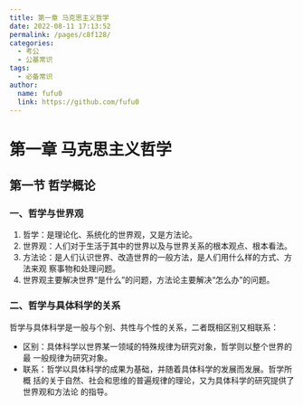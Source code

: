 ```yaml
---
title: 第一章 马克思主义哲学 
date: 2022-08-11 17:13:52
permalink: /pages/c8f128/
categories: 
  - 考公
  - 公基常识
tags: 
  - 必备常识
author: 
  name: fufu0
  link: https://github.com/fufu0
---
```


# 第一章 马克思主义哲学 

## 第一节 哲学概论

### 一、哲学与世界观 

1. 哲学：是理论化、系统化的世界观，又是方法论。 
2. 世界观：人们对于生活于其中的世界以及与世界关系的根本观点、根本看法。 
3. 方法论：是人们认识世界、改造世界的一般方法，是人们用什么样的方式、方法来观 察事物和处理问题。
4. 世界观主要解决世界“是什么”的问题，方法论主要解决“怎么办”的问题。

### 二、哲学与具体科学的关系 

哲学与具体科学是一般与个别、共性与个性的关系，二者既相区别又相联系： 

- 区别：具体科学以世界某一领域的特殊规律为研究对象，哲学则以整个世界的最 一般规律为研究对象。 
- 联系：哲学以具体科学的成果为基础，并随着具体科学的发展而发展。哲学所概 括的关于自然、社会和思维的普遍规律的理论，又为具体科学的研究提供了世界观和方法论 的指导。
